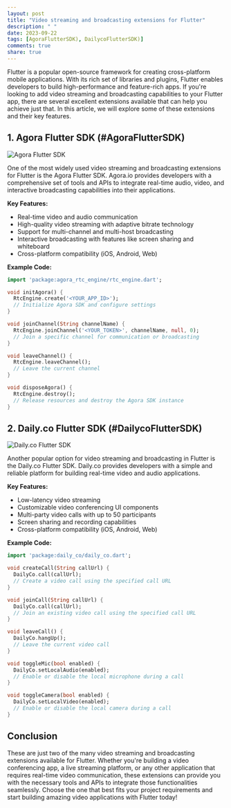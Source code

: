 ```yaml
---
layout: post
title: "Video streaming and broadcasting extensions for Flutter"
description: " "
date: 2023-09-22
tags: [AgoraFlutterSDK), DailycoFlutterSDK)]
comments: true
share: true
---
```


Flutter is a popular open-source framework for creating cross-platform mobile applications. With its rich set of libraries and plugins, Flutter enables developers to build high-performance and feature-rich apps. If you're looking to add video streaming and broadcasting capabilities to your Flutter app, there are several excellent extensions available that can help you achieve just that. In this article, we will explore some of these extensions and their key features.

## 1. Agora Flutter SDK (#AgoraFlutterSDK)

![Agora Flutter SDK](https://www.example.com/agora_flutter_sdk.png)

One of the most widely used video streaming and broadcasting extensions for Flutter is the Agora Flutter SDK. Agora.io provides developers with a comprehensive set of tools and APIs to integrate real-time audio, video, and interactive broadcasting capabilities into their applications.

**Key Features:**
- Real-time video and audio communication
- High-quality video streaming with adaptive bitrate technology
- Support for multi-channel and multi-host broadcasting
- Interactive broadcasting with features like screen sharing and whiteboard
- Cross-platform compatibility (iOS, Android, Web)

**Example Code:**
```dart
import 'package:agora_rtc_engine/rtc_engine.dart';

void initAgora() {
  RtcEngine.create('<YOUR_APP_ID>');
  // Initialize Agora SDK and configure settings
}

void joinChannel(String channelName) {
  RtcEngine.joinChannel('<YOUR_TOKEN>', channelName, null, 0);
  // Join a specific channel for communication or broadcasting
}

void leaveChannel() {
  RtcEngine.leaveChannel();
  // Leave the current channel
}

void disposeAgora() {
  RtcEngine.destroy();
  // Release resources and destroy the Agora SDK instance
}
```

## 2. Daily.co Flutter SDK (#DailycoFlutterSDK)

![Daily.co Flutter SDK](https://www.example.com/dailyco_flutter_sdk.png)

Another popular option for video streaming and broadcasting in Flutter is the Daily.co Flutter SDK. Daily.co provides developers with a simple and reliable platform for building real-time video and audio applications.

**Key Features:**
- Low-latency video streaming
- Customizable video conferencing UI components
- Multi-party video calls with up to 50 participants
- Screen sharing and recording capabilities
- Cross-platform compatibility (iOS, Android, Web)

**Example Code:**
```dart
import 'package:daily_co/daily_co.dart';

void createCall(String callUrl) {
  DailyCo.call(callUrl);
  // Create a video call using the specified call URL
}

void joinCall(String callUrl) {
  DailyCo.call(callUrl);
  // Join an existing video call using the specified call URL
}

void leaveCall() {
  DailyCo.hangUp();
  // Leave the current video call
}

void toggleMic(bool enabled) {
  DailyCo.setLocalAudio(enabled);
  // Enable or disable the local microphone during a call
}

void toggleCamera(bool enabled) {
  DailyCo.setLocalVideo(enabled);
  // Enable or disable the local camera during a call
}
```

## Conclusion

These are just two of the many video streaming and broadcasting extensions available for Flutter. Whether you're building a video conferencing app, a live streaming platform, or any other application that requires real-time video communication, these extensions can provide you with the necessary tools and APIs to integrate those functionalities seamlessly. Choose the one that best fits your project requirements and start building amazing video applications with Flutter today!